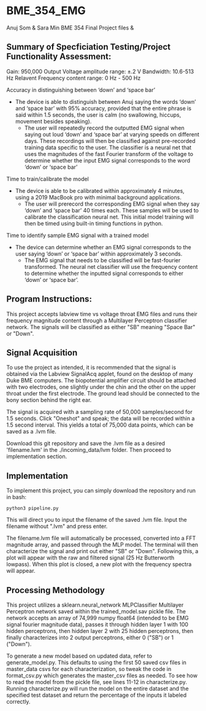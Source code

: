 # BME_354_EMG
Anuj Som &amp; Sara Min BME 354 Final Project files &amp;

## Summary of Specficiation Testing/Project Functionality Assessment:

Gain: 950,000
Output Voltage amplitude range:  ±.2 V
Bandwidth: 10.6-513 Hz
Relavent Frequency content range: 0 Hz - 500 Hz

Accuracy in distinguishing between ‘down’ and ‘space bar’
- The device is able to distinguish between Anuj saying the words ‘down’ and ‘space bar’ with 95% accuracy, provided that the entire phrase is said within 1.5 seconds, the user is calm (no swallowing, hiccups, movement besides speaking).
     - The user will repeatedly record the outputted EMG signal when saying out loud ‘down’ and ‘space bar’ at varying speeds on different days. These recordings will then be classified against pre-recorded training data specific to the user. The classifier is a neural net that uses the magnitudes of the fast Fourier transform of the voltage to determine whether the input EMG signal corresponds to the word ‘down’ or ‘space bar’

Time to train/calibrate the model
* The device is able to be calibrated within approximately 4 minutes, using a 2019 MacBook pro with minimal background applications.
     * The user will prerecord the corresponding EMG signal when they say ‘down’ and ‘space bar’ 40 times each. These samples will be used to calibrate the classification neural net. This initial model training will then be timed using built-in timing functions in python.

Time to identify sample EMG signal with a trained model
- The device can determine whether an EMG signal corresponds to the user saying ‘down’ or ‘space bar’ within approximately 3 seconds.
     - The EMG signal that needs to be classified will be fast-fourier transformed. The neural net classifier will use the frequency content to determine whether the inputted signal corresponds to either ‘down’ or ‘space bar’.


## Program Instructions:

This project accepts labview time vs voltage throat EMG files and runs their frequency magnitude content
through a Multilayer Perceptron classifier network. The signals will be classified as either "SB" meaning "Space Bar" or "Down".

## Signal Acquisition

To use the project as intended, it is recommended that the signal is obtained via the Labview SignalAcq applet, found on the desktop of many Duke BME computers. The biopotential amplifier circuit should be attached with two electrodes, one slightly under the chin and the other on the upper throat under the first electrode. The ground lead should be connected to the bony section behind the right ear. 

The signal is acquired with a sampling rate of 50,000 samples/second for 1.5 seconds. Click "Oneshot" and speak; the data will be recorded within a 1.5 second interval. This yields a total of 75,000 data points, which can be saved as a .lvm file.

Download this git repository and save the .lvm file as a desired 'filename.lvm' in the ./incoming_data/lvm folder. Then proceed to implementation section.

## Implementation

To implement this project, you can simply download the repository and run in bash: 

```python3 pipeline.py```

This will direct you to input the filename of the saved .lvm file. Input the filename without ".lvm" and press enter.

The filename.lvm file will automatically be processed, converted into a FFT magnitude array, and passed through the MLP model. The terminal will then characterize the signal and print out either "SB" or "Down". Following this, a plot will appear with the raw and filtered signal (25 Hz Butterworth lowpass). When this plot is closed, a new plot with the frequency spectra will appear. 

## Processing Methodology

This project utilizes a sklearn.neural_network MLPClassifier Multilayer Perceptron network saved within the trained_model.sav pickle file. The network accepts an array of 74,999 numpy float64 (intended to be EMG signal fourier magnitude data), passes it through hidden layer 1 with 100 hidden perceptrons, then hidden layer 2 with 25 hidden perceptrons, then finally characterizes into 2 output perceptrons, either 0 ("SB") or 1 ("Down"). 

To generate a new model based on updated data, refer to generate_model.py. This defaults to using the first 50 saved csv files in master_data csvs for each characterization, so tweak the code in format_csv.py which generates the master_csv files as needed. To see how to read the model from the pickle file, see lines 11-12 in characterize.py. Running characterize.py will run the model on the entire dataset and the specified test dataset and return the percentage of the inputs it labeled correctly. 
